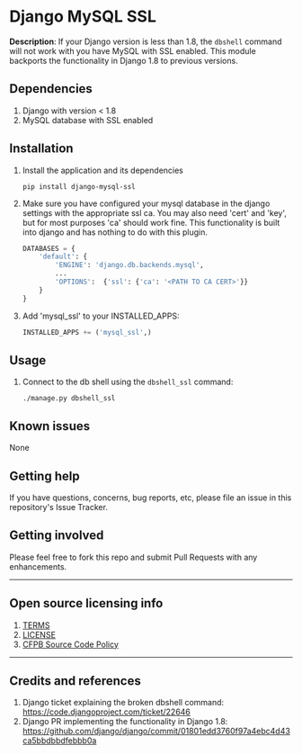 # Django MySQL SSL

**Description**:  If your Django version is less than 1.8, the `dbshell` command will not work with you have MySQL with SSL enabled. This module backports the functionality in Django 1.8 to previous versions.

## Dependencies

1. Django with version < 1.8
1. MySQL database with SSL enabled

## Installation

1. Install the application and its dependencies

    ```
    pip install django-mysql-ssl
    ```

1. Make sure you have configured your mysql database in the django settings with the appropriate ssl ca.  You may also need 'cert' and 'key', but for most purposes 'ca' should work fine.  This functionality is built into django and has nothing to do with this plugin.

    ```python
    DATABASES = {
        'default': {
            'ENGINE': 'django.db.backends.mysql',
            ...
            'OPTIONS':  {'ssl': {'ca': '<PATH TO CA CERT>'}}
        }
    }
    ```

1. Add 'mysql_ssl' to your INSTALLED_APPS:

    ```python
    INSTALLED_APPS += ('mysql_ssl',)
    ```

## Usage

1. Connect to the db shell using the `dbshell_ssl` command: 

    ```shell
    ./manage.py dbshell_ssl
    ```

## Known issues

None

## Getting help

If you have questions, concerns, bug reports, etc, please file an issue in this repository's Issue Tracker.

## Getting involved

Please feel free to fork this repo and submit Pull Requests with any enhancements.


----

## Open source licensing info
1. [TERMS](TERMS.md)
2. [LICENSE](LICENSE)
3. [CFPB Source Code Policy](https://github.com/cfpb/source-code-policy/)


----

## Credits and references

1. Django ticket explaining the broken dbshell command: https://code.djangoproject.com/ticket/22646
1. Django PR implementing the functionality in Django 1.8: https://github.com/django/django/commit/01801edd3760f97a4ebc4d43ca5bbdbbdfebbb0a


